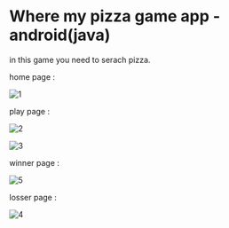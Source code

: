 # Where my pizza game app  -  android(java)
in this game you need to serach pizza.


home page :
                                                  
![1](https://user-images.githubusercontent.com/59862302/174895714-fe327094-6c54-4806-a3f2-768f8dd20af2.jpg)

play page :
                                                                                          
![2](https://user-images.githubusercontent.com/59862302/174895768-ee1eaf31-3e93-4525-a570-16681206fcac.jpg)

![3](https://user-images.githubusercontent.com/59862302/174895908-ce51eb2c-ad7c-4262-aac6-bec227e951b1.jpg)

winner page :
                                                 
![5](https://user-images.githubusercontent.com/59862302/174895958-0158aacf-39c1-49f5-add9-608221a7192b.jpg)

losser page :
                                                 
![4](https://user-images.githubusercontent.com/59862302/174896018-80c780d9-be43-46ff-b816-48202011abfb.jpg)
                                      
                                     
